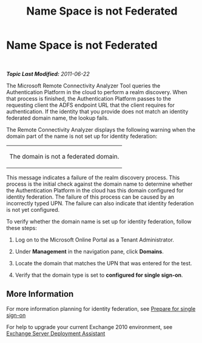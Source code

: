 ﻿---
title: Name Space is not Federated
TOCTitle: Name Space is not Federated
ms:assetid: 08199ae2-2469-4f5f-aba5-aa4744ac7ebf
ms:mtpsurl: https://technet.microsoft.com/en-us/library/Hh241328(v=EXCHG.80)
ms:contentKeyID: 36021327
ms.date: 07/23/2014
mtps_version: v=EXCHG.80
---

<div data-xmlns="http://www.w3.org/1999/xhtml">

<div class="topic" data-xmlns="http://www.w3.org/1999/xhtml" data-msxsl="urn:schemas-microsoft-com:xslt" data-cs="http://msdn.microsoft.com/en-us/">

<div data-asp="http://msdn2.microsoft.com/asp">

# Name Space is not Federated

</div>

<div id="mainSection">

<div id="mainBody">

<span> </span>

_**Topic Last Modified:** 2011-06-22_

The Microsoft Remote Connectivity Analyzer Tool queries the Authentication Platform in the cloud to perform a realm discovery. When that process is finished, the Authentication Platform passes to the requesting client the ADFS endpoint URL that the client requires for authentication. If the identity that you provide does not match an identity federated domain name, the lookup fails.

The Remote Connectivity Analyzer displays the following warning when the domain part of the name is not set up for identity federation:


<table>
<colgroup>
<col style="width: 100%" />
</colgroup>
<tbody>
<tr class="odd">
<td><p>The domain is not a federated domain.</p></td>
</tr>
</tbody>
</table>

This message indicates a failure of the realm discovery process. This process is the initial check against the domain name to determine whether the Authentication Platform in the cloud has this domain configured for identity federation. The failure of this process can be caused by an incorrectly typed UPN. The failure can also indicate that identity federation is not yet configured.

To verify whether the domain name is set up for identity federation, follow these steps:

1.  Log on to the Microsoft Online Portal as a Tenant Administrator.

2.  Under **Management** in the navigation pane, click **Domains**.

3.  Locate the domain that matches the UPN that was entered for the test.

4.  Verify that the domain type is set to **configured for single sign-on**.

<div>

## More Information

For more information planning for identity federation, see [Prepare for single sign-on](http://onlinehelp.microsoft.com/en-us/office365-enterprises/ff652540.aspx)

For help to upgrade your current Exchange 2010 environment, see [Exchange Server Deployment Assistant](http://technet.microsoft.com/en-us/exdeploy2010/default.aspx)

</div>

</div>

<span> </span>

</div>

</div>

</div>

